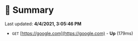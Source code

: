 # 📖 Summary
Last updated: **4/4/2021, 3:05:46 PM**

- `GET` [https://google.com](https://google.com) - **Up** (179ms)
